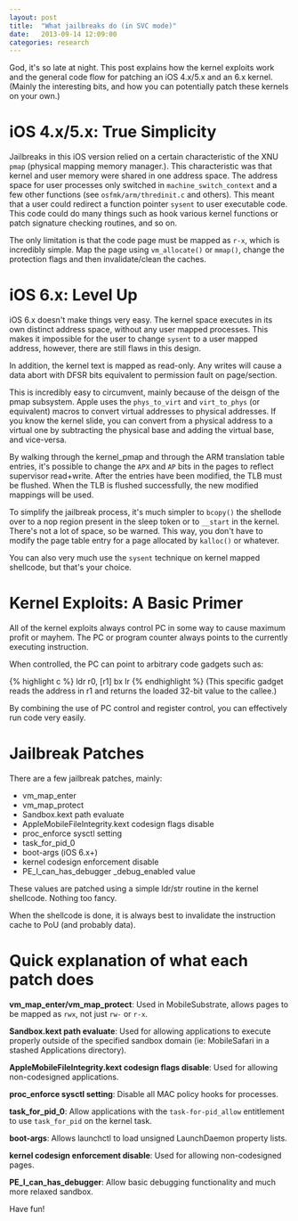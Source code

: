 ```yaml
---
layout: post
title:  "What jailbreaks do (in SVC mode)"
date:   2013-09-14 12:09:00
categories: research
---
```


God, it's so late at night. This post explains how the kernel exploits work and the
general code flow for patching an iOS 4.x/5.x and an 6.x kernel. (Mainly the interesting
bits, and how you can potentially patch these kernels on your own.)

iOS 4.x/5.x: True Simplicity
============================

Jailbreaks in this iOS version relied on a certain characteristic of the XNU `pmap` (physical
mapping memory manager.). This characteristic was that kernel and user memory were shared in one 
address space. The address space for user processes only switched in `machine_switch_context` and 
a few other functions (see `osfmk/arm/thredinit.c` and others). This meant that a user could redirect
a function pointer `sysent` to user executable code. This code could do many things such as hook various
kernel functions or patch signature checking routines, and so on. 

The only limitation is that the code page must be mapped as `r-x`, which is incredibly simple. Map the 
page using `vm_allocate()` or `mmap()`, change the protection flags and then invalidate/clean the caches.

iOS 6.x: Level Up
=================

iOS 6.x doesn't make things very easy. The kernel space executes in its own distinct address space,
without any user mapped processes. This makes it impossible for the user to change `sysent` to a user
mapped address, however, there are still flaws in this design.

In addition, the kernel text is mapped as read-only. Any writes will cause a data abort with DFSR bits
equivalent to permission fault on page/section. 

This is incredibly easy to circumvent, mainly because of the deisgn of the pmap subsystem. Apple uses
the `phys_to_virt` and `virt_to_phys` (or equivalent) macros to convert virtual addresses to physical
addresses. If you know the kernel slide, you can convert from a physical address to a virtual one by
subtracting the physical base and adding the virtual base, and vice-versa.

By walking through the kernel_pmap and through the ARM translation table entries, it's possible to
change the `APX` and `AP` bits in the pages to reflect supervisor read+write. After the entries have
been modified, the TLB must be flushed. When the TLB is flushed successfully, the new modified
mappings will be used.

To simplify the jailbreak process, it's much simpler to `bcopy()` the shellode over to a nop region
present in the sleep token or to `__start` in the kernel. There's not a lot of space, so be warned.
This way, you don't have to modify the page table entry for a page allocated by `kalloc()` or whatever.

You can also very much use the `sysent` technique on kernel mapped shellcode, but that's your choice.

Kernel Exploits: A Basic Primer
===============================

All of the kernel exploits always control PC in some way to cause maximum profit or mayhem. The PC or
program counter always points to the currently executing instruction.

When controlled, the PC can point to arbitrary code gadgets such as:

{% highlight c %}
    ldr    r0, [r1]
    bx     lr
{% endhighlight %}
(This specific gadget reads the address in r1 and returns the loaded 32-bit value to the callee.)

By combining the use of PC control and register control, you can effectively run code very easily.

Jailbreak Patches
=================

There are a few jailbreak patches, mainly:

* vm_map_enter
* vm_map_protect
* Sandbox.kext path evaluate
* AppleMobileFileIntegrity.kext codesign flags disable
* proc_enforce sysctl setting
* task_for_pid_0
* boot-args (iOS 6.x+)
* kernel codesign enforcement disable
* PE_I_can_has_debugger _debug_enabled value

These values are patched using a simple ldr/str routine in the kernel shellcode. Nothing too fancy.

When the shellcode is done, it is always best to invalidate the instruction cache to PoU (and probably
data).

Quick explanation of what each patch does
=========================================

<b>vm_map_enter/vm_map_protect</b>: Used in MobileSubstrate, allows pages to be mapped as `rwx`, not just `rw-` or `r-x`.

<b>Sandbox.kext path evaluate</b>: Used for allowing applications to execute properly outside of the specified sandbox domain (ie: MobileSafari in a stashed Applications directory).

<b>AppleMobileFileIntegrity.kext codesign flags disable</b>: Used for allowing non-codesigned applications.

<b>proc_enforce sysctl setting</b>: Disable all MAC policy hooks for processes.

<b>task_for_pid_0</b>: Allow applications with the `task-for-pid_allow` entitlement to use `task_for_pid` on the kernel task.

<b>boot-args</b>: Allows launchctl to load unsigned LaunchDaemon property lists.

<b>kernel codesign enforcement disable</b>: Used for allowing non-codesigned pages.

<b>PE_I_can_has_debugger</b>: Allow basic debugging functionality and much more relaxed sandbox.

Have fun!